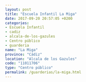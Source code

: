 ```yaml
---
layout: post
title: "Escuela Infantil La Miga"
date: 2017-09-20 20:57:05 +0200
categories:
- Escuela Infantil
- cadiz
- alcala-de-los-gazules
- Centro público
- guarderia
name: "La Miga"
province: "Cádiz"
location: "Alcala de los Gazules"
code: "11011706"
type: "Centro público"
permalink: /guarderias/la-miga.html
---
```


